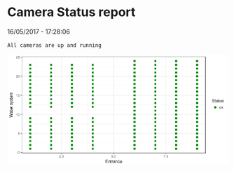 Camera Status report
================
16/05/2017 - 17:28:06

    All cameras are up and running

![](camreport_files/figure-markdown_github/unnamed-chunk-2-1.png)
